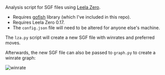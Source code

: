 Analysis script for SGF files using [Leela Zero](http://zero.sjeng.org/).

* Requires [gofish](https://github.com/fohristiwhirl/gofish) library (which I've included in this repo).
* Requires Leela Zero 0.17.
* The `config.json` file will need to be altered for anyone else's machine.

The `lza.py` script will create a new SGF file with winrates and preferred moves.

Afterwards, the new SGF file can also be passed to `graph.py` to create a winrate graph:

![winrate](https://user-images.githubusercontent.com/16438795/56061623-da77b580-5d61-11e9-8f4e-852adf90b9a7.png)
